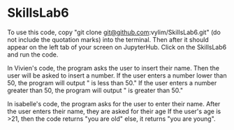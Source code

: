 # SkillsLab6
To use this code, copy "git clone git@github.com:vylim/SkillsLab6.git" (do not include the quotation marks) 
into the terminal.
Then after it should appear on the left tab of your screen on JupyterHub.
Click on the SkillsLab6 and run the code.

In Vivien's code, the program asks the user to insert their name.
Then the user will be asked to insert a number.
If the user enters a number lower than 50, the program will output "<given number> is less than 50."
If the user enters a number greater than 50, the program will output "<given number> is greater than 50."

In isabelle's code, the program asks for the user to enter their name.
After the user enters their name, they are asked for their age
If the user's age is >21, then the code returns "you are old"
else, it returns "you are young".

